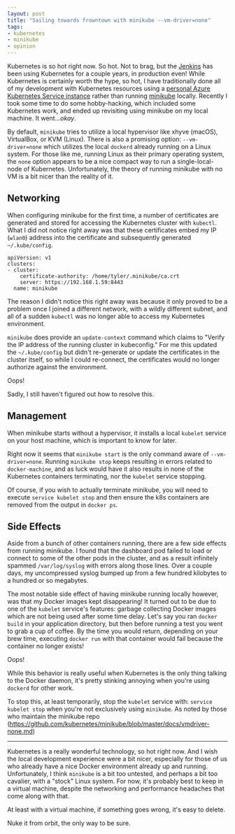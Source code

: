 ```yaml
---
layout: post
title: "Sailing towards frowntown with minikube --vm-driver=none"
tags:
- kubernetes
- minikube
- opinion
---
```


Kubernetes is so hot right now. So hot. Not to brag, but the
[Jenkins](https://jenkins.io) has been using Kubernetes for a couple years, in
production even! While Kubernetes is certainly worth the hype, so hot, I have
traditionally done all of my development with Kubernetes resources using a
[personal Azure Kubernetes Service
instance](/2018/01/08/personal-kubernetes.html) rather than running
[minikube](https://github.com/kubernetes/minikube) locally. Recently I took
some time to do some hobby-hacking, which included some Kubernetes work, and
ended up revisiting using minikube on my local machine. It went..._okay_.

By default, `minikube` tries to utilize a local hypervisor like xhyve (macOS),
VirtualBox, or KVM (Linux). There is also a promising option:
`--vm-driver=none` which utilizes the local `dockerd` already running on a
Linux system. For those like me, running Linux as their primary operating
system, the `none` option appears to be a nice compact way to run a
single-local-node of Kubernetes. Unfortunately, the theory of running minikube
with no VM is a bit nicer than the reality of it.

## Networking

When configuring minikube for the first time, a number of certificates are
generated and stored for accessing the Kubernetes cluster with `kubectl`. What
I did not notice right away was that these certificates embed my IP
(`wlan0`) address into the certificate and subsequently generated
`~/.kube/config`. 


```
apiVersion: v1
clusters:
- cluster:
    certificate-authority: /home/tyler/.minikube/ca.crt
    server: https://192.168.1.59:8443
  name: minikube
```

The reason I didn't notice this right away was because it
only proved to be a problem once I joined a different network, with a wildly
different subnet, and all of a sudden `kubectl` was no longer able to access my
Kubernetes environment.

`minikube` does provide an `update-context` command which claims to "Verify the
IP address of the running cluster in kubeconfig." For me this updated the
`~/.kube/config` but didn't re-generate or update the certificates in the
cluster itself, so while I could re-connect, the certificates would no longer
authorize against the environment.

Oops!

Sadly, I still haven't figured out how to resolve this.


## Management

When minikube starts without a hypervisor, it installs a local `kubelet`
service on your host machine, which is important to know for later.

Right now it seems that `minikube start` is the only command aware of
`--vm-driver=none`. Running `minikube stop` keeps resulting in errors related
to `docker-machine`, and as luck would have it also results in none of the
Kubernetes containers terminating, nor the `kubelet` service stopping.

Of course, if you wish to actually terminate minikube, you will need to execute `service
kubelet stop` and then ensure the k8s containers are removed from the output in
`docker ps`.


## Side Effects

Aside from a bunch of other containers running, there are a few side effects
from running minikube. I found that the dashboard pod failed to load or connect
to some of the other pods in the cluster, and as a result infinitely spammed
`/var/log/syslog` with errors along those lines. Over a couple days, my
uncompressed syslog bumped up from a few hundred kilobytes to a hundred or so
megabytes.

The most notable side effect of having minikube running locally however, was
that my Docker images kept disappearing! It turned out to be due to one of the
`kubelet` service's features: garbage collecting Docker images which are not
being used after some time delay.  Let's say you ran `docker build` in your
application directory, but then before running a test you went to grab a cup of
coffee. By the time you would return, depending on your brew time, executing
`docker run` with that container would fail because the container no longer
exists!

Oops!

While this behavior is really useful when Kubernetes is the only thing talking
to the Docker daemon, it's pretty stinking annoying when you're using `dockerd`
for other work.

To stop this, at least temporarily, stop the `kubelet` service with:
`service kubelet stop` when you're not exclusively using `minikube`.  As noted by
those who maintain the minikube repo (https://github.com/kubernetes/minikube/blob/master/docs/vmdriver-none.md)


---

Kubernetes is a really wonderful technology, so hot right now. And I wish the
local development experience were a bit nicer, especially for those of us who
already have a nice Docker environment already up and running. Unfortunately, I
think `minikube` is a bit too untested, and perhaps a bit too cavalier, with a
"stock" Linux system. For now, it's probably best to keep in a virtual machine,
despite the networking and performance headaches that come along with that.

At least with a virtual machine, if something goes wrong, it's easy to delete.

Nuke it from orbit, the only way to be sure.
